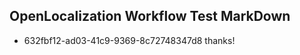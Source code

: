 ## OpenLocalization Workflow Test MarkDown
* 632fbf12-ad03-41c9-9369-8c72748347d8 
thanks!<!--HONumber=Mar16_HO4-->
